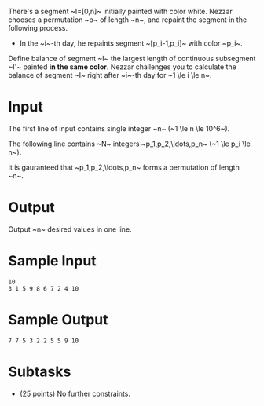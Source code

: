 There's a segment ~I=[0,n]~ initially painted with color white. Nezzar chooses a permutation ~p~ of length ~n~, and repaint the segment in the following process.

- In the ~i~-th day, he repaints segment ~[p_i-1,p_i]~ with color ~p_i~.

Define balance of segment ~I~ the largest length of continuous subsegment ~I'~ painted **in the same color**. Nezzar challenges you to calculate the balance of segment ~I~ right after ~i~-th day for ~1 \le i \le n~. 

# Input

The first line of input contains single integer ~n~ (~1 \le n \le 10^6~).

The following line contains ~N~ integers ~p_1,p_2,\ldots,p_n~ (~1 \le p_i \le n~).

It is gauranteed that ~p_1,p_2,\ldots,p_n~ forms a permutation of length ~n~.

# Output

Output ~n~ desired values in one line. 

# Sample Input
    10
    3 1 5 9 8 6 7 2 4 10
    

# Sample Output
    7 7 5 3 2 2 5 5 9 10


        
# Subtasks
- (25 points) No further constraints.